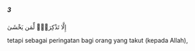 ##### 3

<span class="ayah">إِلَّا تَذْكِرَةًۭ لِّمَن يَخْشَىٰ</span>

<span class="ayah_translation">tetapi sebagai peringatan bagi orang yang takut (kepada Allah),</span>
